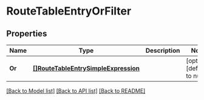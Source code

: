 # RouteTableEntryOrFilter

## Properties
Name | Type | Description | Notes
------------ | ------------- | ------------- | -------------
**Or** | [**[]RouteTableEntrySimpleExpression**](RouteTableEntrySimpleExpression.md) |  | [optional] [default to null]

[[Back to Model list]](../README.md#documentation-for-models) [[Back to API list]](../README.md#documentation-for-api-endpoints) [[Back to README]](../README.md)

